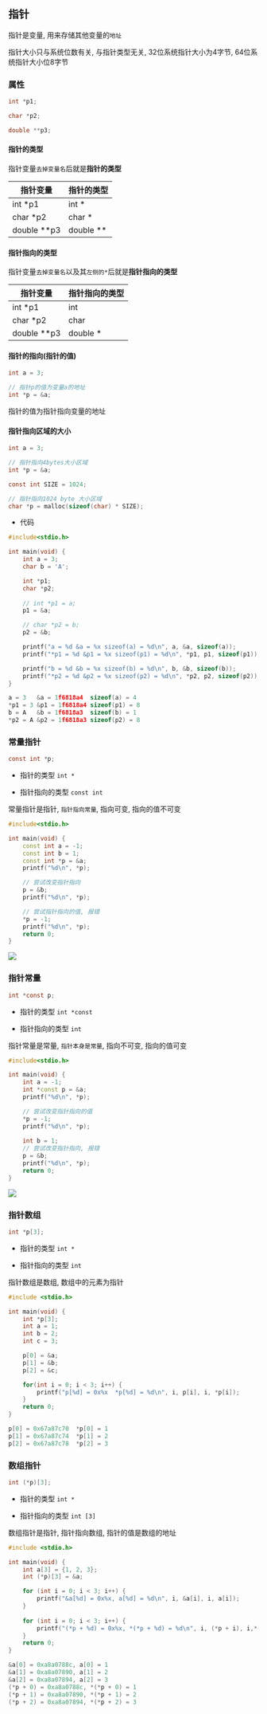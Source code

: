 <!--
 * @Description: 
 * @Version: 1.0
 * @Author: DaLao
 * @Email: dalao@xxx.com
 * @Date: 2022-01-08 10:45:40
 * @LastEditors: DaLao
 * @LastEditTime: 2022-09-02 22:37:11
-->

## 指针


指针是变量, 用来存储其他变量的`地址`

指针大小只与系统位数有关, 与指针类型无关, 32位系统指针大小为4字节, 64位系统指针大小位8字节


### 属性


```c
int *p1;

char *p2;

double **p3;
```


#### 指针的类型


指针变量`去掉变量名`后就是**指针的类型**

| 指针变量    | 指针的类型 |
| ----------- | ---------- |
| int *p1     | int *      |
| char *p2    | char *     |
| double **p3 | double **  |


#### 指针指向的类型


指针变量`去掉变量名`以及其`左侧的*`后就是**指针指向的类型**


| 指针变量    | 指针指向的类型 |
| ----------- | -------------- |
| int *p1     | int            |
| char *p2    | char           |
| double **p3 | double *       |


#### 指针的指向(指针的值)

```c
int a = 3;

// 指针p的值为变量a的地址
int *p = &a;
```

指针的值为指针指向变量的地址


#### 指针指向区域的大小


```c
int a = 3;

// 指针指向4bytes大小区域
int *p = &a;
```


```c
const int SIZE = 1024;

// 指针指向1024 byte 大小区域
char *p = malloc(sizeof(char) * SIZE); 
```


- 代码

```c
#include<stdio.h>

int main(void) {
    int a = 3;
    char b = 'A';

    int *p1;
    char *p2;
    
    // int *p1 = a;
    p1 = &a;

    // char *p2 = b;
    p2 = &b;

    printf("a = %d &a = %x sizeof(a) = %d\n", a, &a, sizeof(a));
    printf("*p1 = %d &p1 = %x sizeof(p1) = %d\n", *p1, p1, sizeof(p1));

    printf("b = %d &b = %x sizeof(b) = %d\n", b, &b, sizeof(b));
    printf("*p2 = %d &p2 = %x sizeof(p2) = %d\n", *p2, p2, sizeof(p2));
}
```


```c
a = 3   &a = 1f6818a4  sizeof(a) = 4
*p1 = 3 &p1 = 1f6818a4 sizeof(p1) = 8
b = A   &b = 1f6818a3  sizeof(b) = 1
*p2 = A &p2 = 1f6818a3 sizeof(p2) = 8
```


### 常量指针


```c
const int *p;
```

- 指针的类型 `int *`

- 指针指向的类型 `const int`

常量指针是指针, `指针指向常量`, 指向可变, 指向的值不可变

```c++
#include<stdio.h>

int main(void) {
    const int a = -1;
    const int b = 1;
    const int *p = &a;
    printf("%d\n", *p);

    // 尝试改变指针指向
    p = &b;
    printf("%d\n", *p);

    // 尝试指针指向的值, 报错
    *p = -1;
    printf("%d\n", *p);
    return 0;
}
```

![](https://cdn.hurra.ltd/img/20220113112830.png)



### 指针常量


```c
int *const p;
```

- 指针的类型 `int *const`

- 指针指向的类型 `int`

指针常量是常量, `指针本身是常量`, 指向不可变, 指向的值可变

```c++
#include<stdio.h>

int main(void) {
    int a = -1;
    int *const p = &a;
    printf("%d\n", *p);

    // 尝试改变指针指向的值
    *p = -1;
    printf("%d\n", *p);
    
    int b = 1;
    // 尝试改变指针指向, 报错
    p = &b;
    printf("%d\n", *p);
    return 0;
}
```

![](https://cdn.hurra.ltd/img/20220113113155.png)


### 指针数组


```c
int *p[3];
```

- 指针的类型 `int *`

- 指针指向的类型 `int`


指针数组是数组, 数组中的元素为指针


```c
#include <stdio.h>

int main(void) {
    int *p[3];
    int a = 1;
    int b = 2;
    int c = 3;

    p[0] = &a;
    p[1] = &b;
    p[2] = &c;

    for(int i = 0; i < 3; i++) {
        printf("p[%d] = 0x%x  *p[%d] = %d\n", i, p[i], i, *p[i]);
    }
    return 0;
}
```

```c
p[0] = 0x67a87c70  *p[0] = 1
p[1] = 0x67a87c74  *p[1] = 2
p[2] = 0x67a87c78  *p[2] = 3
```

### 数组指针


```c
int (*p)[3];
```

- 指针的类型 `int *`

- 指针指向的类型 `int [3]`

数组指针是指针, 指针指向数组, 指针的值是数组的地址

```c
#include <stdio.h>

int main(void) {
    int a[3] = {1, 2, 3};
    int (*p)[3] = &a;

    for (int i = 0; i < 3; i++) {
        printf("&a[%d] = 0x%x, a[%d] = %d\n", i, &a[i], i, a[i]);
    }
    
    for (int i = 0; i < 3; i++) {
        printf("(*p + %d) = 0x%x, *(*p + %d) = %d\n", i, (*p + i), i,*(*p + i));
    }
    return 0;
}
```

```c
&a[0] = 0xa8a0788c, a[0] = 1
&a[1] = 0xa8a07890, a[1] = 2
&a[2] = 0xa8a07894, a[2] = 3
(*p + 0) = 0xa8a0788c, *(*p + 0) = 1
(*p + 1) = 0xa8a07890, *(*p + 1) = 2
(*p + 2) = 0xa8a07894, *(*p + 2) = 3
```